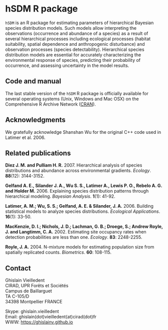 # hSDM R package

`hSDM` is an R package for estimating parameters of hierarchical
Bayesian species distribution models. Such models allow interpreting
the observations (occurrence and abundance of a species) as a result
of several hierarchical processes including ecological processes
(habitat suitability, spatial dependence and anthropogenic
disturbance) and observation processes (species
detectability). Hierarchical species distribution models are essential
for accurately characterizing the environmental response of species,
predicting their probability of occurrence, and assessing uncertainty
in the model results.

## Code and manual

The last stable version of the `hSDM` R package is officially
available for several operating systems (Unix, Windows and Mac OSX) on
the Comprehensive R Archive Network
([CRAN](http://cran.r-project.org/web/packages/hSDM/index.html)).

## Acknowledgments

We gratefully acknowledge Shanshan Wu for the original C++ code used
in Latimer et al. 2006.

## Related publications

**Diez J. M. and Pulliam H. R.** 2007. Hierarchical analysis of
species distributions and abundance across environmental
gradients. _Ecology_. **88**(12): 3144-3152.

**Gelfand A. E., Silander J. A., Wu S. S., Latimer A., Lewis P. O.,
Rebelo A. G. and Holder M.** 2006. Explaining species distribution
patterns through hierarchical modeling. _Bayesian Analysis_. **1**(1):
41-92.

**Latimer, A. M.; Wu, S. S.; Gelfand, A. E. & Silander, J. A.** 2006.
Building statistical models to analyze species distributions.
_Ecological Applications_. **16**(1): 33-50.

**MacKenzie, D. I.; Nichols, J. D.; Lachman, G. B.; Droege, S.; Andrew
Royle, J. and Langtimm, C. A.** 2002. Estimating site occupancy rates
when detection probabilities are less than one. _Ecology_. **83**:
2248-2255.

**Royle, J. A.** 2004. N-mixture models for estimating population size
  from spatially replicated counts. _Biometrics_. **60**: 108-115.

## Contact

Ghislain Vieilledent    
CIRAD, UPR Forêts et Sociétés    
Campus de Baillarguet    
TA C-105/D    
34398 Montpellier
FRANCE

Skype: ghislain.vieilledent    
Email: ghislain(dot)vieilledent(at)cirad(dot)fr    
WWW: <https://ghislainv.github.io>
